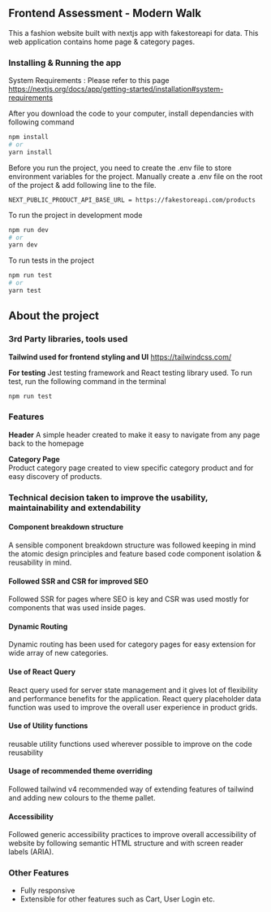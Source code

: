 ## Frontend Assessment - Modern Walk

This a fashion website built with nextjs app with fakestoreapi for data. This web application contains home page & category pages.

### Installing & Running the app
System Requirements : Please refer to this page https://nextjs.org/docs/app/getting-started/installation#system-requirements 

After you download the code to your computer, install dependancies with following command
```bash
npm install
# or
yarn install
```  

Before you run the project, you need to create the .env file to store environment variables for the project. 
Manually create a .env file on the root of the project & add following line to the file.
```
NEXT_PUBLIC_PRODUCT_API_BASE_URL = https://fakestoreapi.com/products
```

To run the project in development mode   
```bash
npm run dev
# or
yarn dev
```  
To run tests in the project
```bash
npm run test
# or
yarn test
```    

## About the project

### 3rd Party libraries, tools used

**Tailwind used for frontend styling and UI**
https://tailwindcss.com/

**For testing** 
Jest testing framework and React testing library used. To run test, run the following command in the terminal
```bash
npm run test
```    
### Features
**Header**
A simple header created to make it easy to navigate from any page back to the homepage

**Category Page**   
Product category page created to view specific category product and for easy discovery of products.

### Technical decision taken to improve the usability, maintainability and extendability

#### Component breakdown structure
A sensible component breakdown structure was followed keeping in mind the atomic design principles and feature based code component isolation & reusability in mind.  

#### Followed SSR and CSR for improved SEO
Followed SSR for pages  where SEO is key and CSR was used mostly for components that was used inside pages.

#### Dynamic Routing
Dynamic routing has been used for category pages for easy extension for wide array of new categories.

#### Use of React Query
React query used for server state management and it gives lot of flexibility and performance benefits for the application. React query placeholder data function  was used to improve the overall user experience in product grids. 

#### Use of Utility functions 
reusable utility functions used wherever possible to improve on the code reusability 

####  Usage of recommended theme overriding
Followed tailwind v4 recommended way of extending features of tailwind and adding new colours to the theme pallet.

####  Accessibility
Followed generic accessibility practices to improve overall accessibility of website by following semantic HTML structure and with screen reader labels (ARIA).

### Other Features

 - Fully responsive
 - Extensible for other features such as Cart, User Login etc.